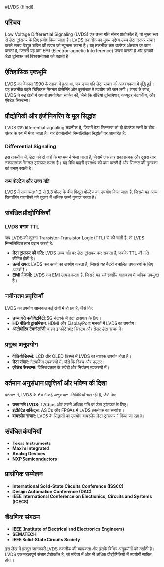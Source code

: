 #LVDS (Hindi)

## परिचय
Low Voltage Differential Signaling (LVDS) एक उच्च गति संचार प्रोटोकॉल है, जो मुख्य रूप से डेटा ट्रांसफर के लिए प्रयोग किया जाता है। LVDS तकनीक का मुख्य उद्देश्य उच्च डेटा दर पर संचार करते समय विद्युत शक्ति की खपत को न्यूनतम करना है। यह तकनीक कम वोल्टेज अंतराल पर काम करती है, जिससे यह कम EMI (Electromagnetic Interference) उत्पन्न करती है और इसकी डेटा ट्रांसफर की विश्वसनीयता को बढ़ाती है।

## ऐतिहासिक पृष्ठभूमि
LVDS का विकास 1990 के दशक में हुआ था, जब उच्च गति डेटा संचार की आवश्यकता में वृद्धि हुई। यह तकनीक पहले डिजिटल सिग्नल प्रोसेसिंग और दूरसंचार में उपयोग की जाने लगी। समय के साथ, LVDS ने कई क्षेत्रों में अपनी उपयोगिता साबित की, जैसे कि वीडियो ट्रांसमिशन, कंप्यूटर नेटवर्किंग, और एंबेडेड सिस्टम्स।

## प्रौद्योगिकी और इंजीनियरिंग के मूल सिद्धांत
LVDS एक differential signaling तकनीक है, जिसमें डेटा सिग्नल्स को दो वोल्टेज स्तरों के बीच अंतर के रूप में भेजा जाता है। यह टेक्नोलॉजी निम्नलिखित सिद्धांतों पर आधारित है:

### Differential Signaling
इस तकनीक में, डेटा को दो तारों के माध्यम से भेजा जाता है, जिसमें एक तार सकारात्मक और दूसरा तार नकारात्मक सिग्नल ट्रांसफर करता है। यह विधि बाहरी हस्तक्षेप को कम करती है और सिग्नल की गुणवत्ता को बनाए रखती है।

### कम वोल्टेज और उच्च गति
LVDS में सामान्यतः 1.2 से 3.3 वोल्ट के बीच विद्युत वोल्टेज का उपयोग किया जाता है, जिससे यह अन्य सिग्नलिंग तकनीकों की तुलना में अधिक ऊर्जा कुशल बनता है।

## संबंधित प्रौद्योगिकियाँ
### LVDS बनाम TTL
जब LVDS की तुलना Transistor-Transistor Logic (TTL) से की जाती है, तो LVDS निम्नलिखित लाभ प्रदान करती है:
- **डेटा ट्रांसफर की गति:** LVDS उच्च गति पर डेटा ट्रांसफर कर सकता है, जबकि TTL की गति सीमित होती है।
- **ऊर्जा खपत:** LVDS कम ऊर्जा का उपयोग करता है, जिससे यह बैटरी संचालित उपकरणों के लिए आदर्श है।
- **EMI में कमी:** LVDS कम EMI उत्पन्न करता है, जिससे यह संवेदनशील वातावरण में अधिक उपयुक्त है।

## नवीनतम प्रवृत्तियाँ
LVDS का उपयोग आजकल कई क्षेत्रों में हो रहा है, जैसे कि:
- **उच्च गति कनेक्टिविटी**: 5G नेटवर्क में डेटा ट्रांसफर के लिए।
- **HD वीडियो ट्रांसमिशन**: HDMI और DisplayPort मानकों में LVDS का उपयोग।
- **ऑटोमोटिव टेक्नोलॉजी**: वाहन इन्फोटेनमेंट सिस्टम और सेंसर डेटा संचार में।

## प्रमुख अनुप्रयोग
- **वीडियो डिस्प्ले**: LCD और OLED डिस्प्ले में LVDS का व्यापक उपयोग होता है।
- **डेटा संचार**: नेटवर्किंग उपकरणों में, जैसे कि स्विच और राउटर।
- **एंबेडेड सिस्टम्स**: विभिन्न प्रकार के संवेदी और नियंत्रण उपकरणों में।

## वर्तमान अनुसंधान प्रवृत्तियाँ और भविष्य की दिशा
वर्तमान में, LVDS के क्षेत्र में कई अनुसंधान गतिविधियाँ चल रही हैं, जैसे कि:
- **उच्च गति LVDS**: 12Gbps और उससे अधिक गति पर डेटा ट्रांसफर के लिए।
- **इंटीग्रेटेड सर्किट्स**: ASICs और FPGAs में LVDS तकनीक का समावेश।
- **वायरलेस संचार**: LVDS के सिद्धांतों का उपयोग वायरलेस डेटा ट्रांसफर में किया जा रहा है।

## संबंधित कंपनियाँ
- **Texas Instruments**
- **Maxim Integrated**
- **Analog Devices**
- **NXP Semiconductors**

## प्रासंगिक सम्मेलन
- **International Solid-State Circuits Conference (ISSCC)**
- **Design Automation Conference (DAC)**
- **IEEE International Conference on Electronics, Circuits and Systems (ICECS)**

## शैक्षणिक संगठन
- **IEEE (Institute of Electrical and Electronics Engineers)**
- **SEMATECH**
- **IEEE Solid-State Circuits Society**

इस लेख में प्रस्तुत जानकारी LVDS तकनीक की व्यापकता और इसके विभिन्न अनुप्रयोगों को दर्शाती है। LVDS एक महत्वपूर्ण संचार प्रोटोकॉल है, जो भविष्य में और भी अधिक प्रौद्योगिकियों में उपयोगी साबित होगा।